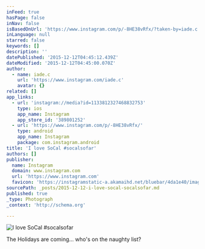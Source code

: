```yaml
---
inFeed: true
hasPage: false
inNav: false
isBasedOnUrl: 'https://www.instagram.com/p/-8HE38vRfx/?taken-by=iade.c'
inLanguage: null
starred: false
keywords: []
description: ''
datePublished: '2015-12-12T04:45:12.439Z'
dateModified: '2015-12-12T04:45:00.070Z'
author:
  - name: iade.c
    url: 'https://www.instagram.com/iade.c'
    avatar: {}
related: []
app_links:
  - url: 'instagram://media?id=1133812327468832753'
    type: ios
    app_name: Instagram
    app_store_id: '389801252'
  - url: 'https://www.instagram.com/p/-8HE38vRfx/'
    type: android
    app_name: Instagram
    package: com.instagram.android
title: 'I love SoCal #socalsofar'
authors: []
publisher:
  name: Instagram
  domain: www.instagram.com
  url: 'https://www.instagram.com'
  favicon: 'https://instagramstatic-a.akamaihd.net/bluebar/4da1e40/images/ico/favicon.ico'
sourcePath: _posts/2015-12-12-i-love-socal-socalsofar.md
published: true
_type: Photograph
_context: 'http://schema.org'

---
```

![I love SoCal #socalsofar](https://s3-us-west-2.amazonaws.com/the-grid-img/p/14be3c89e213d32ab9d53dc202a597e4acff75ef.jpg)

The Holidays are coming... who's on the naughty list?